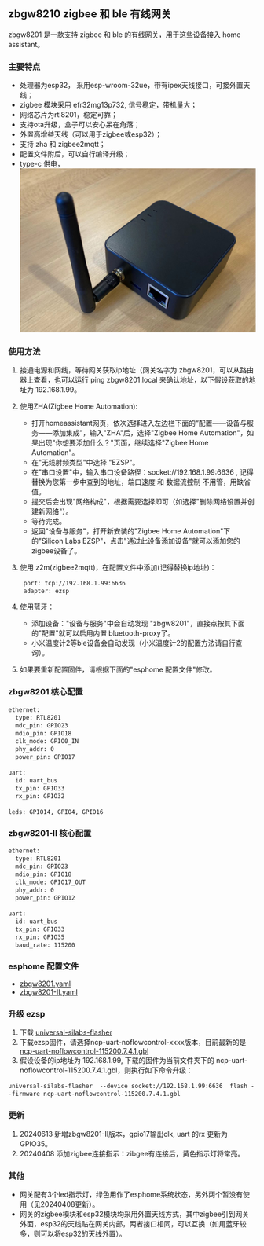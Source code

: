 ## zbgw8210 zigbee 和 ble 有线网关

zbgw8201 是一款支持 zigbee 和 ble 的有线网关，用于这些设备接入 home assistant。

### 主要特点

- 处理器为esp32， 采用esp-wroom-32ue，带有ipex天线接口，可接外置天线；
- zigbee 模块采用 efr32mg13p732, 信号稳定，带机量大；
- 网络芯片为rtl8201，稳定可靠；
- 支持ota升级，盒子可以安心呆在角落；
- 外置高增益天线（可以用于zigbee或esp32）；
- 支持 zha 和 zigbee2mqtt；
- 配置文件附后，可以自行编译升级；
- type-c 供电，![体积小巧](/res/zbgw8201.png "网关照片")

### 使用方法
1. 接通电源和网线，等待网关获取ip地址（网关名字为 zbgw8201，可以从路由器上查看，也可以运行 ping zbgw8201.local 来确认地址，以下假设获取的地址为 192.168.1.99。
2. 使用ZHA(Zigbee Home Automation):
    - 打开homeassistant网页，依次选择进入左边栏下面的“配置——设备与服务——添加集成”，输入"ZHA"后，选择"Zigbee Home Automation"，如果出现"你想要添加什么？"页面，继续选择"Zigbee Home Automation"。
    - 在"无线射频类型"中选择 "EZSP"。
    - 在"串口设置"中，输入串口设备路径：socket://192.168.1.99:6636 , 记得替换为您第一步中查到的地址，端口速度 和 数据流控制 不用管，用缺省值。
    - 提交后会出现"网络构成"，根据需要选择即可（如选择"删除网络设置并创建新网络"）。
    - 等待完成。
    - 返回"设备与服务"，打开新安装的"Zigbee Home Automation"下的"Silicon Labs EZSP"，点击"通过此设备添加设备"就可以添加您的zigbee设备了。
3. 使用 z2m(zigbee2mqtt)，在配置文件中添加(记得替换ip地址)：<br>


        port: tcp://192.168.1.99:6636
        adapter: ezsp


4. 使用蓝牙：
    - 添加设备："设备与服务"中会自动发现 "zbgw8201"，直接点按其下面的"配置"就可以启用内置 bluetooth-proxy了。
    - 小米温度计2等ble设备会自动发现（小米温度计2的配置方法请自行查询）。
5. 如果要重新配置固件，请根据下面的"esphome 配置文件"修改。

### zbgw8201 核心配置
```
ethernet:
  type: RTL8201
  mdc_pin: GPIO23
  mdio_pin: GPIO18
  clk_mode: GPIO0_IN
  phy_addr: 0
  power_pin: GPIO17

uart:
  id: uart_bus
  tx_pin: GPIO33
  rx_pin: GPIO32

leds: GPIO14, GPIO4, GPIO16
```

### zbgw8201-II 核心配置
```
ethernet:
  type: RTL8201
  mdc_pin: GPIO23
  mdio_pin: GPIO18
  clk_mode: GPIO17_OUT
  phy_addr: 0
  power_pin: GPIO12

uart:
  id: uart_bus
  tx_pin: GPIO33
  rx_pin: GPIO35
  baud_rate: 115200
````

### esphome 配置文件
- [zbgw8201.yaml](zbgw8201.yaml)
- [zbgw8201-II.yaml](zbgw8201-II.yaml)

### 升级 ezsp 
1. 下载 [universal-silabs-flasher](https://github.com/NabuCasa/universal-silabs-flasher)
2. 下载ezsp固件，请选择ncp-uart-noflowcontrol-xxxx版本，目前最新的是 [ncp-uart-noflowcontrol-115200.7.4.1.gbl](https://github.com/dongbh/zigbee/tree/main/efr32mg13p732usb2zigbee)
3. 假设设备的ip地址为 192.168.1.99, 下载的固件为当前文件夹下的 ncp-uart-noflowcontrol-115200.7.4.1.gbl，则执行如下命令升级：
```
universal-silabs-flasher  --device socket://192.168.1.99:6636  flash --firmware ncp-uart-noflowcontrol-115200.7.4.1.gbl
```

### 更新
1. 20240613 新增zbgw8201-II版本，gpio17输出clk, uart 的rx 更新为 GPIO35。
2. 20240408 添加zigbee连接指示：zibgee有连接后，黄色指示灯将常亮。

### 其他
- 网关配有3个led指示灯，绿色用作了esphome系统状态，另外两个暂没有使用（见20240408更新）。
- 网关的zigbee模块和esp32模块均采用外置天线方式，其中zigbee引到网关外面，esp32的天线贴在网关内部，两者接口相同，可以互换（如用蓝牙较多，则可以将esp32的天线外置）。
